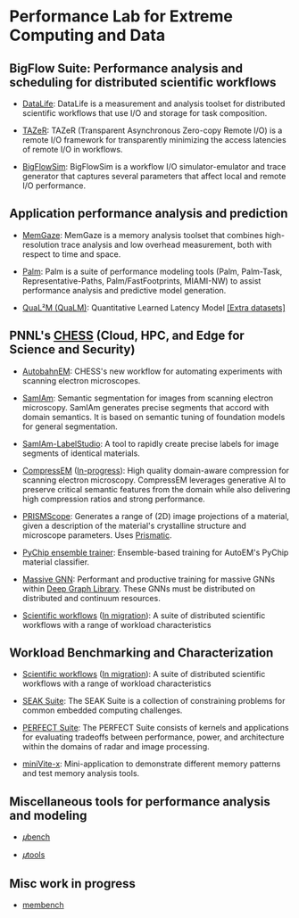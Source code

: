 <!-- -*-Mode: markdown;-*- -->
<!-- $Id$ -->

Performance Lab for Extreme Computing and Data
=============================================================================
<!-- https://github.com/PerfLab-EXaCT https://gitlab.com/PerfLab-EXaCT -->


## BigFlow Suite: Performance analysis and scheduling for distributed scientific workflows
<!-- BigFlow Tools -->

* [DataLife](https://github.com/pnnl/datalife): DataLife is a measurement and analysis toolset for distributed scientific workflows that use I/O and storage for task composition.

* [TAZeR](https://github.com/pnnl/tazer): TAZeR (Transparent Asynchronous Zero-copy Remote I/O) is a remote I/O framework for transparently minimizing the access latencies of remote I/O in workflows.

* [BigFlowSim](https://gitlab.pnnl.gov/perf-lab/tazer/tazer-bigflow-sim): BigFlowSim is a workflow I/O simulator-emulator and trace generator that captures several parameters that affect local and remote I/O performance.


## Application performance analysis and prediction

  * [MemGaze](https://github.com/pnnl/memgaze): MemGaze is a memory analysis toolset that combines high-resolution trace analysis and low overhead measurement, both with respect to time and space.

  * [Palm](https://gitlab.pnnl.gov/perf-lab/palm/): Palm is a suite of performance modeling tools (Palm, Palm-Task, Representative-Paths, Palm/FastFootprints, MIAMI-NW) to assist performance analysis and predictive model generation.

  * [QuaL²M (QuaLM)](https://github.com/pnnl/qualm): Quantitative Learned Latency Model
  [[Extra datasets]](https://github.com/PerfLab-EXaCT/qualm-data)



## PNNL's [CHESS](https://gitlab.com/perflab-exact/chess) (Cloud, HPC, and Edge for Science and Security)

* [AutobahnEM](https://gitlab.com/perflab-exact/chess/autobahn-em):
  CHESS's new workflow for automating experiments with scanning electron microscopes.

* [SamIAm](https://github.com/PerfLab-EXaCT/SamIAm):
  Semantic segmentation for images from scanning electron microscopy. SamIAm generates precise segments that accord with domain semantics. It is based on semantic tuning of foundation models for general segmentation.

* [SamIAm-LabelStudio](https://github.com/PerfLab-EXaCT/SamIAm-LabelStudio):
  A tool to rapidly create precise labels for image segments of identical materials.

* [CompressEM](https://gitlab.com/perflab-exact/chess/compress-em) ([In-progress](https://github.com/hipdac-lab/ICS23-GPULZ/tree/microscopy)):
  High quality domain-aware compression for scanning electron microscopy. CompressEM leverages generative AI to preserve critical semantic features from the domain while also delivering high compression ratios and strong performance.

* [PRISMScope](https://gitlab.com/perflab-exact/chess/prism-scope):
  Generates a range of (2D) image projections of a material, given a description of the material's crystalline structure and microscope parameters. Uses [Prismatic](https://prism-em.com).

* [PyChip ensemble trainer](https://gitlab.com/perflab-exact/chess/pychip-ensemble-trainer):
  Ensemble-based training for AutoEM's PyChip material classifier.

* [Massive GNN](https://github.com/aishwaryyasarkar/Distributed_DGL):
  Performant and productive training for massive GNNs within [Deep Graph Library](https://www.dgl.ai). These GNNs must be distributed on distributed and continuum resources.

<!-- Continuum VecDB: Vector databases for dynamic (execution) and long term management of data flow and storage. -->


* [Scientific workflows](https://gitlab.com/perflab-exact/workflows)
  ([In migration](https://gitlab.pnnl.gov/perf-lab/workflows)): A suite of distributed scientific workflows with a range of workload characteristics


## Workload Benchmarking and Characterization

* [Scientific workflows](https://gitlab.com/perflab-exact/workflows)
  ([In migration](https://gitlab.pnnl.gov/perf-lab/workflows)): A suite of distributed scientific workflows with a range of workload characteristics

* [SEAK Suite](https://github.com/pnnl/seak): The SEAK Suite is a collection of constraining problems for common embedded computing challenges.

* [PERFECT Suite](https://github.com/pnnl/perfect): The PERFECT Suite consists of kernels and applications for evaluating tradeoffs between performance, power, and architecture within the domains of radar and image processing.

* [miniVite-x](https://github.com/PerfLab-EXaCT/minivite-x): Mini-application to demonstrate different memory patterns and test memory analysis tools.



## Miscellaneous tools for performance analysis and modeling

* [𝜇bench](https://github.com/PerfLab-EXaCT/ubench)

* [𝜇tools](https://github.com/PerfLab-EXaCT/utools)


## Misc work in progress

* [membench](https://github.com/PerfLab-EXaCT/membench)


<!-- 𝛍 𝜇 𝝁 -->


